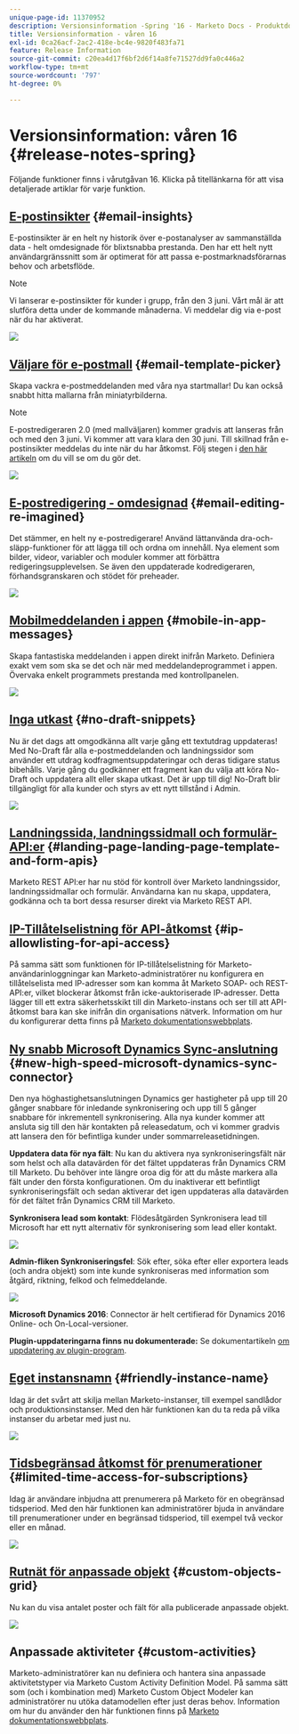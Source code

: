 ```yaml
---
unique-page-id: 11370952
description: Versionsinformation -Spring '16 - Marketo Docs - Produktdokumentation
title: Versionsinformation - våren 16
exl-id: 0ca26acf-2ac2-418e-bc4e-9820f483fa71
feature: Release Information
source-git-commit: c20ea4d17f6bf2d6f14a8fe71527dd9fa0c446a2
workflow-type: tm+mt
source-wordcount: '797'
ht-degree: 0%

---
```


# Versionsinformation: våren 16 {#release-notes-spring}

Följande funktioner finns i vårutgåvan 16. Klicka på titellänkarna för att visa detaljerade artiklar för varje funktion.

## [E-postinsikter](/help/marketo/product-docs/reporting/email-insights/email-insights-overview.md) {#email-insights}

E-postinsikter är en helt ny historik över e-postanalyser av sammanställda data - helt omdesignade för blixtsnabba prestanda. Den har ett helt nytt användargränssnitt som är optimerat för att passa e-postmarknadsförarnas behov och arbetsflöde.

>[!NOTE]
>
>Vi lanserar e-postinsikter för kunder i grupp, från den 3 juni. Vårt mål är att slutföra detta under de kommande månaderna. Vi meddelar dig via e-post när du har aktiverat.

![](assets/two.png)

## [Väljare för e-postmall](/help/marketo/product-docs/email-marketing/general/email-editor-2/email-template-picker-overview.md) {#email-template-picker}

Skapa vackra e-postmeddelanden med våra nya startmallar! Du kan också snabbt hitta mallarna från miniatyrbilderna.

>[!NOTE]
>
>E-postredigeraren 2.0 (med mallväljaren) kommer gradvis att lanseras från och med den 3 juni. Vi kommer att vara klara den 30 juni. Till skillnad från e-postinsikter meddelas du inte när du har åtkomst. Följ stegen i [den här artikeln](/help/marketo/product-docs/email-marketing/general/email-editor-2/transitioning-to-email-editor-2-0.md) om du vill se om du gör det.

![](assets/5-29-home-starter-templates.png)

## [E-postredigering - omdesignad](/help/marketo/product-docs/email-marketing/general/email-editor-2/email-editor-v2-0-overview.md) {#email-editing-re-imagined}

Det stämmer, en helt ny e-postredigerare! Använd lättanvända dra-och-släpp-funktioner för att lägga till och ordna om innehåll. Nya element som bilder, videor, variabler och moduler kommer att förbättra redigeringsupplevelsen. Se även den uppdaterade kodredigeraren, förhandsgranskaren och stödet för preheader.

![](assets/17a-29-modules-next.png)

## [Mobilmeddelanden i appen](/help/marketo/product-docs/mobile-marketing/in-app-messages/understanding-in-app-messages.md) {#mobile-in-app-messages}

Skapa fantastiska meddelanden i appen direkt inifrån Marketo. Definiera exakt vem som ska se det och när med meddelandeprogrammet i appen. Övervaka enkelt programmets prestanda med kontrollpanelen.

![](assets/pasted-image-at-2016-05-24-09-45-am.png)

## [Inga utkast](/help/marketo/product-docs/administration/users-and-roles/enable-no-draft-for-snippets.md) {#no-draft-snippets}

Nu är det dags att omgodkänna allt varje gång ett textutdrag uppdateras! Med No-Draft får alla e-postmeddelanden och landningssidor som använder ett utdrag kodfragmentsuppdateringar och deras tidigare status bibehålls. Varje gång du godkänner ett fragment kan du välja att köra No-Draft och uppdatera allt eller skapa utkast. Det är upp till dig! No-Draft blir tillgängligt för alla kunder och styrs av ett nytt tillstånd i Admin.

![](assets/image2016-5-16-15-3a41-3a17.png)

## [Landningssida, landningssidmall och formulär-API:er](https://developers.marketo.com/blog/spring-2016-updates/) {#landing-page-landing-page-template-and-form-apis}

Marketo REST API:er har nu stöd för kontroll över Marketo landningssidor, landningssidmallar och formulär. Användarna kan nu skapa, uppdatera, godkänna och ta bort dessa resurser direkt via Marketo REST API.

## [IP-Tillåtelselistning för API-åtkomst](/help/marketo/product-docs/administration/additional-integrations/create-an-allowlist-for-ip-based-api-access.md) {#ip-allowlisting-for-api-access}

På samma sätt som funktionen för IP-tillåtelselistning för Marketo-användarinloggningar kan Marketo-administratörer nu konfigurera en tillåtelselista med IP-adresser som kan komma åt Marketo SOAP- och REST-API:er, vilket blockerar åtkomst från icke-auktoriserade IP-adresser. Detta lägger till ett extra säkerhetsskikt till din Marketo-instans och ser till att API-åtkomst bara kan ske inifrån din organisations nätverk. Information om hur du konfigurerar detta finns på [Marketo dokumentationswebbplats](/help/marketo/product-docs/administration/additional-integrations/create-an-allowlist-for-ip-based-api-access.md).

## [Ny snabb Microsoft Dynamics Sync-anslutning](/help/marketo/product-docs/crm-sync/microsoft-dynamics-sync/microsoft-dynamics-sync-details/sync-status.md) {#new-high-speed-microsoft-dynamics-sync-connector}

Den nya höghastighetsanslutningen Dynamics ger hastigheter på upp till 20 gånger snabbare för inledande synkronisering och upp till 5 gånger snabbare för inkrementell synkronisering. Alla nya kunder kommer att ansluta sig till den här kontakten på releasedatum, och vi kommer gradvis att lansera den för befintliga kunder under sommarreleasetidningen.

**Uppdatera data för nya fält**: Nu kan du aktivera nya synkroniseringsfält när som helst och alla datavärden för det fältet uppdateras från Dynamics CRM till Marketo. Du behöver inte längre oroa dig för att du måste markera alla fält under den första konfigurationen. Om du inaktiverar ett befintligt synkroniseringsfält och sedan aktiverar det igen uppdateras alla datavärden för det fältet från Dynamics CRM till Marketo.

**Synkronisera lead som kontakt**: Flödesåtgärden Synkronisera lead till Microsoft har ett nytt alternativ för synkronisering som lead eller kontakt.

![](assets/image2016-5-19-8-3a59-3a9.png)

**Admin-fliken Synkroniseringsfel**: Sök efter, söka efter eller exportera leads (och andra objekt) som inte kunde synkroniseras med information som åtgärd, riktning, felkod och felmeddelande.

![](assets/sync-errors.png)

**Microsoft Dynamics 2016**: Connector är helt certifierad för Dynamics 2016 Online- och On-Local-versioner.

**Plugin-uppdateringarna finns nu dokumenterade:** Se dokumentartikeln [om uppdatering av plugin-program](/help/marketo/product-docs/crm-sync/microsoft-dynamics-sync/marketo-plugin-releases-for-microsoft-dynamics.md).

## [Eget instansnamn](/help/marketo/product-docs/administration/settings/edit-subscription-settings.md) {#friendly-instance-name}

Idag är det svårt att skilja mellan Marketo-instanser, till exempel sandlådor och produktionsinstanser. Med den här funktionen kan du ta reda på vilka instanser du arbetar med just nu.

![](assets/image2016-5-16-15-3a57-3a14.png)

## [Tidsbegränsad åtkomst för prenumerationer](/help/marketo/product-docs/administration/users-and-roles/managing-marketo-users.md) {#limited-time-access-for-subscriptions}

Idag är användare inbjudna att prenumerera på Marketo för en obegränsad tidsperiod. Med den här funktionen kan administratörer bjuda in användare till prenumerationer under en begränsad tidsperiod, till exempel två veckor eller en månad.

![](assets/image2016-5-16-15-3a59-3a52.png)

## [Rutnät för anpassade objekt](/help/marketo/product-docs/administration/marketo-custom-objects/understanding-marketo-custom-objects.md) {#custom-objects-grid}

Nu kan du visa antalet poster och fält för alla publicerade anpassade objekt.

![](assets/custom-objects-grid.png)

## Anpassade aktiviteter {#custom-activities}

Marketo-administratörer kan nu definiera och hantera sina anpassade aktivitetstyper via Marketo Custom Activity Definition Model. På samma sätt som (och i kombination med) Marketo Custom Object Modeler kan administratörer nu utöka datamodellen efter just deras behov. Information om hur du använder den här funktionen finns på [Marketo dokumentationswebbplats](/help/marketo/product-docs/administration/marketo-custom-activities/understanding-custom-activities.md).
